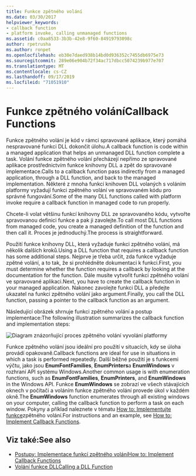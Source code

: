 ```yaml
---
title: Funkce zpětného volání
ms.date: 03/30/2017
helpviewer_keywords:
- callback function
- platform invoke, calling unmanaged functions
ms.assetid: c0aa8533-3b3b-42e8-9f60-84919793098c
author: rpetrusha
ms.author: ronpet
ms.openlocfilehash: eb30e7daed938b14bd0d936352c7455db6975e73
ms.sourcegitcommit: 289e06e904b72f34ac717dbcc5074239b977e707
ms.translationtype: MT
ms.contentlocale: cs-CZ
ms.lasthandoff: 09/17/2019
ms.locfileid: "71051910"
---
```

# <a name="callback-functions"></a><span data-ttu-id="11d79-102">Funkce zpětného volání</span><span class="sxs-lookup"><span data-stu-id="11d79-102">Callback Functions</span></span>
<span data-ttu-id="11d79-103">Funkce zpětného volání je kód v rámci spravované aplikace, který pomáhá nespravované funkci DLL dokončit úlohu.</span><span class="sxs-lookup"><span data-stu-id="11d79-103">A callback function is code within a managed application that helps an unmanaged DLL function complete a task.</span></span> <span data-ttu-id="11d79-104">Volání funkce zpětného volání přecházejí nepřímo ze spravované aplikace prostřednictvím funkce knihovny DLL a zpět do spravované implementace.</span><span class="sxs-lookup"><span data-stu-id="11d79-104">Calls to a callback function pass indirectly from a managed application, through a DLL function, and back to the managed implementation.</span></span> <span data-ttu-id="11d79-105">Některé z mnoha funkcí knihoven DLL volaných s voláním platformy vyžadují funkci zpětného volání ve spravovaném kódu pro správné fungování.</span><span class="sxs-lookup"><span data-stu-id="11d79-105">Some of the many DLL functions called with platform invoke require a callback function in managed code to run properly.</span></span>  
  
 <span data-ttu-id="11d79-106">Chcete-li volat většinu funkcí knihovny DLL ze spravovaného kódu, vytvořte spravovanou definici funkce a pak ji zavolejte.</span><span class="sxs-lookup"><span data-stu-id="11d79-106">To call most DLL functions from managed code, you create a managed definition of the function and then call it.</span></span> <span data-ttu-id="11d79-107">Proces je jednoduchý.</span><span class="sxs-lookup"><span data-stu-id="11d79-107">The process is straightforward.</span></span>  
  
 <span data-ttu-id="11d79-108">Použití funkce knihovny DLL, která vyžaduje funkci zpětného volání, má několik dalších kroků.</span><span class="sxs-lookup"><span data-stu-id="11d79-108">Using a DLL function that requires a callback function has some additional steps.</span></span> <span data-ttu-id="11d79-109">Nejprve je třeba určit, zda funkce vyžaduje zpětné volání, a to tak, že si prohlédněte dokumentaci k funkci.</span><span class="sxs-lookup"><span data-stu-id="11d79-109">First, you must determine whether the function requires a callback by looking at the documentation for the function.</span></span> <span data-ttu-id="11d79-110">Dále musíte vytvořit funkci zpětného volání ve spravované aplikaci.</span><span class="sxs-lookup"><span data-stu-id="11d79-110">Next, you have to create the callback function in your managed application.</span></span> <span data-ttu-id="11d79-111">Nakonec zavolejte funkci DLL a předejte ukazatel na funkci zpětného volání jako argument.</span><span class="sxs-lookup"><span data-stu-id="11d79-111">Finally, you call the DLL function, passing a pointer to the callback function as an argument.</span></span> 
 
 <span data-ttu-id="11d79-112">Následující obrázek shrnuje funkci zpětného volání a postup implementace:</span><span class="sxs-lookup"><span data-stu-id="11d79-112">The following illustration summarizes the callback function and implementation steps:</span></span>  
  
 ![Diagram znázorňující proces zpětného volání vyvolání platformy](./media/callback-functions/platform-invoke-callback-process.gif)  
  
 <span data-ttu-id="11d79-114">Funkce zpětného volání jsou ideální pro použití v situacích, kdy se úloha provádí opakovaně.</span><span class="sxs-lookup"><span data-stu-id="11d79-114">Callback functions are ideal for use in situations in which a task is performed repeatedly.</span></span> <span data-ttu-id="11d79-115">Další běžné použití je s funkcemi výčtu, jako jsou **EnumFontFamilies**, **EnumPrinters**a **EnumWindows** v rozhraní API systému Windows.</span><span class="sxs-lookup"><span data-stu-id="11d79-115">Another common usage is with enumeration functions, such as **EnumFontFamilies**, **EnumPrinters**, and **EnumWindows** in the Windows API.</span></span> <span data-ttu-id="11d79-116">Funkce **EnumWindows** se zobrazí ve všech stávajících oknech v počítači a voláním funkce zpětného volání provede úkol v každém okně.</span><span class="sxs-lookup"><span data-stu-id="11d79-116">The **EnumWindows** function enumerates through all existing windows on your computer, calling the callback function to perform a task on each window.</span></span> <span data-ttu-id="11d79-117">Pokyny a příklad naleznete v tématu [How to: Implementujte funkce](how-to-implement-callback-functions.md)zpětného volání.</span><span class="sxs-lookup"><span data-stu-id="11d79-117">For instructions and an example, see [How to: Implement Callback Functions](how-to-implement-callback-functions.md).</span></span>  
  
## <a name="see-also"></a><span data-ttu-id="11d79-118">Viz také:</span><span class="sxs-lookup"><span data-stu-id="11d79-118">See also</span></span>

- [<span data-ttu-id="11d79-119">Postupy: Implementace funkcí zpětného volání</span><span class="sxs-lookup"><span data-stu-id="11d79-119">How to: Implement Callback Functions</span></span>](how-to-implement-callback-functions.md)
- [<span data-ttu-id="11d79-120">Volání funkce DLL</span><span class="sxs-lookup"><span data-stu-id="11d79-120">Calling a DLL Function</span></span>](calling-a-dll-function.md)
